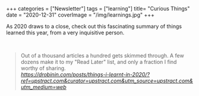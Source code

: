 +++
categories = ["Newsletter"]
tags = ["learning"]
title= "Curious Things"
date = "2020-12-31"
coverImage = "/img/learnings.jpg"
+++

As 2020 draws to a close, check out this fascinating summary of things learned this year, from a very inquisitive person.

<!--more-->

<br>

<blockquote class="quoteback" darkmode="" data-title="Things%20I%20Learnt%20in%202020%20by%20Vadim%20Drobinin" data-author="" cite="https://drobinin.com/posts/things-i-learnt-in-2020/?ref=upstract.com&curator=upstract.com&utm_source=upstract.com&utm_medium=web">
Out of a thousand articles a hundred gets skimmed through. A few dozens make it to my "Read Later" list, and only a fraction I find worthy of sharing.
<footer><cite> <a href="https://drobinin.com/posts/things-i-learnt-in-2020/?ref=upstract.com&curator=upstract.com&utm_source=upstract.com&utm_medium=web">https://drobinin.com/posts/things-i-learnt-in-2020/?ref=upstract.com&curator=upstract.com&utm_source=upstract.com&utm_medium=web</a></cite></footer>
</blockquote><script note="" src="https://cdn.jsdelivr.net/gh/Blogger-Peer-Review/quotebacks@1/quoteback.js"></script>
